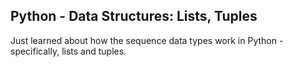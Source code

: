 ## Python - Data Structures: Lists, Tuples

Just learned about how the sequence data types work in
Python - specifically, lists and tuples.
